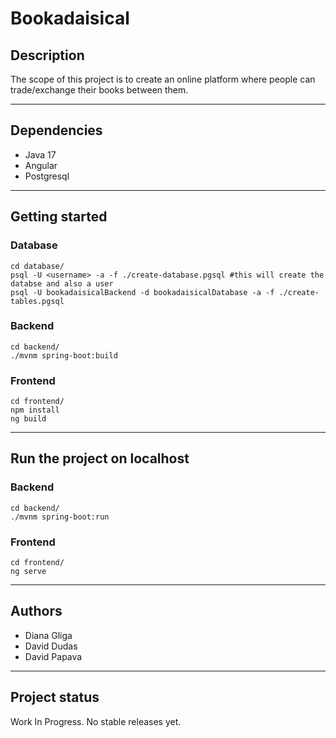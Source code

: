 # Bookadaisical


## Description

The scope of this project is to create an online platform where people can trade/exchange their books between them.

***

## Dependencies

- Java 17
- Angular
- Postgresql

***

## Getting started

### Database
```
cd database/
psql -U <username> -a -f ./create-database.pgsql #this will create the databse and also a user
psql -U bookadaisicalBackend -d bookadaisicalDatabase -a -f ./create-tables.pgsql 
```

### Backend
```
cd backend/
./mvnm spring-boot:build
```

### Frontend
```
cd frontend/
npm install
ng build
```

***

## Run the project on localhost
### Backend
```
cd backend/
./mvnm spring-boot:run
```

### Frontend
```
cd frontend/
ng serve
```

***

## Authors
* Diana Gliga
* David Dudas
* David Papava

***

## Project status

Work In Progress. No stable releases yet.
